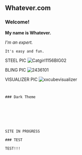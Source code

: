 ## Whatever.com

### Welcome!

**My name is Whatever.**

_I'm an expert._

`It's easy and fun.`



STEEL PIC
![Catgirl1156BIG02](https://user-images.githubusercontent.com/97843561/166932590-44eec059-2c2b-473b-b148-902e2add7b8f.jpg)

BLING PIC
![2436101](https://user-images.githubusercontent.com/97843561/166932846-f39ae194-177b-47f6-a985-e1ae19024bc7.jpg)

VISUALIZER PIC
![xxcubevisualizer](https://user-images.githubusercontent.com/97843561/166933821-8a4eb42b-a2d3-40a3-be5c-ab7907ef1633.png)
```


### Dark Theme







SITE IN PROGRESS

### TEST

TEST!!!

